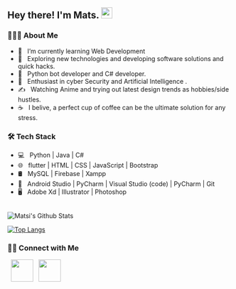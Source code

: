 <h2> Hey there! I'm Mats. <img src="https://github.com/souvikguria98/souvikguria98/blob/master/Hi.gif" width="25"></h2>

<h3> 👨🏻‍💻 About Me </h3>

- 🔭 &nbsp; I’m currently learning Web Development
- 🤔 &nbsp; Exploring new technologies and developing software solutions and quick hacks.
- 💼 &nbsp; Python bot developer and C# developer.
- 🌱 &nbsp; Enthusiast in cyber Security and Artificial Intelligence .
- ✍️ &nbsp; Watching Anime and trying out latest design trends as hobbies/side hustles.
- ☕ &nbsp; I belive, a perfect cup of coffee can be the ultimate solution for any stress. 

<h3>🛠 Tech Stack</h3>

- 💻 &nbsp; Python | Java | C#  
- 🌐 &nbsp;  flutter | HTML | CSS | JavaScript | Bootstrap 
- 🛢 &nbsp; MySQL | Firebase | Xampp
- 🔧 &nbsp; Android Studio | PyCharm | Visual Studio (code) | PyCharm | Git
- 🖥 &nbsp; Adobe Xd | Illustrator | Photoshop

<br>

<img align="center" src="https://github-readme-stats.vercel.app/api?username=mats-voss&include_all_commits=true&count_private=true&show_icons=true&line_height=20&title_color=f4b742&icon_color=f4b742&text_color=9de7bb&bg_color=151515" alt="Matsi's Github Stats">

</br>

[![Top Langs](https://github-readme-stats.vercel.app/api/top-langs/?username=mats-voss&text_color=FFFFFF&bg_color=151515)](https://github.com/mats-voss/github-readme-stats)


<h3> 🤝🏻 Connect with Me </h3>

<p>
&nbsp; <a href="https://www.instagram.com/mats1voss/" target="_blank" rel="noopener noreferrer"><img src="https://img.icons8.com/plasticine/100/000000/instagram-new.png" width="50" /></a>  
&nbsp; <a href="mailto:privat@mats-voss.de" target="_blank" rel="noopener noreferrer"><img src="https://img.icons8.com/plasticine/100/000000/gmail.png"  width="50" /></a>
</p>
